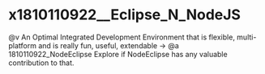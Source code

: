 # x1810110922__Eclipse_N_NodeJS
@v An Optimal Integrated Development Environment that is flexible, multi-platform and is really fun, useful, extendable -> @a 1810110922_NodeEclipse Explore if NodeEclipse has any valuable contribution to that.
